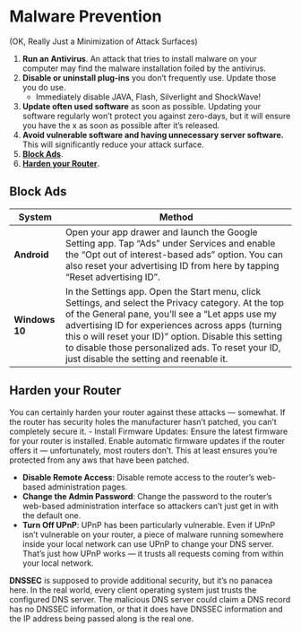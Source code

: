 # Malware Prevention
(OK, Really Just a Minimization of Attack Surfaces)

1. **Run an Antivirus**. An attack that tries to install malware on your computer may find the malware installation foiled by the antivirus.
2. **Disable or uninstall plug-ins** you don’t frequently use. Update those you do use.
    -	Immediately disable JAVA, Flash, Silverlight and ShockWave!
3. **Update often used software** as soon as possible. Updating your software regularly won’t protect you against zero-days, but it will ensure you have the x as soon as possible after it’s released.
4. **Avoid vulnerable software and  having unnecessary server software.** This will significantly reduce your attack surface.
5. [**Block Ads**](Block%20Ads).  
6. [**Harden your Router**](Harden%20your%20Router).  

## Block Ads
| System | Method|  
| --- | --- |
| **Android** |Open your app drawer and launch the Google Setting app. Tap “Ads” under Services and enable the “Opt out of interest-based ads” option. You can also reset your advertising ID from here by tapping “Reset advertising ID”. |  
| **Windows 10** |In the Settings app. Open the Start menu, click Settings, and select the Privacy category. At the top of the General pane, you’ll see a “Let apps use my advertising ID for experiences across apps (turning this o will reset your ID)” option. Disable this setting to disable those personalized ads. To reset your ID, just disable the setting and reenable it.|  

## Harden your Router
You can certainly harden your router against these attacks — somewhat. If the router has security holes the manufacturer hasn’t patched, you can’t completely secure it.
      - Install Firmware Updates: Ensure the latest firmware for your router is installed. Enable automatic firmware updates if the router offers it — unfortunately, most routers don’t. This at least ensures you’re protected from any aws that have been patched.
- **Disable Remote Access**: Disable remote access to the router’s web-based administration pages.
- **Change the Admin Password**: Change the password to the router’s web-based administration interface so attackers can’t just get in with the default one.
- **Turn Off UPnP**: UPnP has been particularly vulnerable. Even if UPnP isn’t vulnerable on your router, a piece of malware running somewhere inside your local network can use UPnP to change your DNS server. That’s just how UPnP works — it trusts all requests coming from within your local network.  

**DNSSEC** is supposed to provide additional security, but it’s no panacea here. In the real world, every client operating system just trusts the configured DNS server. The malicious DNS server could claim a DNS record has no DNSSEC information, or that it does have DNSSEC information and the IP address being passed along is the real one.
